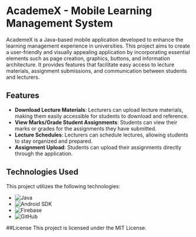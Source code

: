 # AcademeX - Mobile Learning Management System

AcademeX is a Java-based mobile application developed to enhance the learning management experience in universities. This project aims to create a user-friendly and visually appealing application by incorporating essential elements such as page creation, graphics, buttons, and information architecture. It provides features that facilitate easy access to lecture materials, assignment submissions, and communication between students and lecturers.

## Features

- **Download Lecture Materials**: Lecturers can upload lecture materials, making them easily accessible for students to download and reference.
- **View Marks/Grade Student Assignments**: Students can view their marks or grades for the assignments they have submitted.
- **Lecture Schedules**: Lecturers can schedule lectures, allowing students to stay organized and prepared.
- **Assignment Upload**: Students can upload their assignments directly through the application.

## Technologies Used

This project utilizes the following technologies:

- ![Java](https://img.shields.io/badge/-Java-orange?logo=java&logoColor=white&labelColor=007396)
- ![Android SDK](https://img.shields.io/badge/-Android%20SDK-green?logo=android&logoColor=white&labelColor=3DDC84)
- ![Firebase](https://img.shields.io/badge/-Firebase-yellow?logo=firebase&logoColor=white&labelColor=FFCA28)
- ![GitHub](https://img.shields.io/badge/-GitHub-black?logo=github&logoColor=white&labelColor=181717)

##License
This project is licensed under the MIT License.
